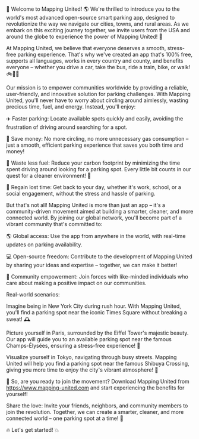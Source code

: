 🚀 Welcome to Mapping United! 🌎 We're thrilled to introduce you to the world's most advanced open-source smart parking app, designed to revolutionize the way we navigate our cities, towns, and rural areas. As we embark on this exciting journey together, we invite users from the USA and around the globe to experience the power of Mapping United! 🌟

At Mapping United, we believe that everyone deserves a smooth, stress-free parking experience. That's why we've created an app that's 100% free, supports all languages, works in every country and county, and benefits everyone – whether you drive a car, take the bus, ride a train, bike, or walk! 🚲🚌💨

Our mission is to empower communities worldwide by providing a reliable, user-friendly, and innovative solution for parking challenges. With Mapping United, you'll never have to worry about circling around aimlessly, wasting precious time, fuel, and energy. Instead, you'll enjoy:

✈️ Faster parking: Locate available spots quickly and easily, avoiding the frustration of driving around searching for a spot.

💸 Save money: No more circling, no more unnecessary gas consumption – just a smooth, efficient parking experience that saves you both time and money!

🌱 Waste less fuel: Reduce your carbon footprint by minimizing the time spent driving around looking for a parking spot. Every little bit counts in our quest for a cleaner environment! 🌿

💯 Regain lost time: Get back to your day, whether it's work, school, or a social engagement, without the stress and hassle of parking.

But that's not all! Mapping United is more than just an app – it's a community-driven movement aimed at building a smarter, cleaner, and more connected world. By joining our global network, you'll become part of a vibrant community that's committed to:

🌎 Global access: Use the app from anywhere in the world, with real-time updates on parking availability.

💻 Open-source freedom: Contribute to the development of Mapping United by sharing your ideas and expertise – together, we can make it better!

🤝 Community empowerment: Join forces with like-minded individuals who care about making a positive impact on our communities.

Real-world scenarios:

Imagine being in New York City during rush hour. With Mapping United, you'll find a parking spot near the iconic Times Square without breaking a sweat! 🕰️

 Picture yourself in Paris, surrounded by the Eiffel Tower's majestic beauty. Our app will guide you to an available parking spot near the famous Champs-Élysées, ensuring a stress-free experience! 🗼️

 Visualize yourself in Tokyo, navigating through busy streets. Mapping United will help you find a parking spot near the famous Shibuya Crossing, giving you more time to enjoy the city's vibrant atmosphere! 🚀

🎉 So, are you ready to join the movement? Download Mapping United from https://www.mapping-united.com and start experiencing the benefits for yourself!

Share the love: Invite your friends, neighbors, and community members to join the revolution. Together, we can create a smarter, cleaner, and more connected world – one parking spot at a time! 🌟

🔥 Let's get started! 💥